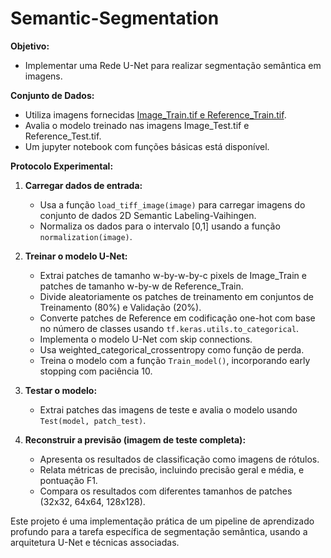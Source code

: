 # Semantic-Segmentation

**Objetivo:**
- Implementar uma Rede U-Net para realizar segmentação semântica em imagens.

**Conjunto de Dados:**
- Utiliza imagens fornecidas [Image_Train.tif e Reference_Train.tif](https://drive.google.com/file/d/1TU2nTVGS2932hRs1u-ma4r3vmgqHRbMO/view?usp=sharing).
- Avalia o modelo treinado nas imagens Image_Test.tif e Reference_Test.tif.
- Um jupyter notebook com funções básicas está disponível.

**Protocolo Experimental:**
1. **Carregar dados de entrada:**
   - Usa a função `load_tiff_image(image)` para carregar imagens do conjunto de dados 2D Semantic Labeling-Vaihingen.
   - Normaliza os dados para o intervalo [0,1] usando a função `normalization(image)`.

2. **Treinar o modelo U-Net:**
   - Extrai patches de tamanho w-by-w-by-c pixels de Image_Train e patches de tamanho w-by-w de Reference_Train.
   - Divide aleatoriamente os patches de treinamento em conjuntos de Treinamento (80%) e Validação (20%).
   - Converte patches de Reference em codificação one-hot com base no número de classes usando `tf.keras.utils.to_categorical`.
   - Implementa o modelo U-Net com skip connections.
   - Usa weighted_categorical_crossentropy como função de perda.
   - Treina o modelo com a função `Train_model()`, incorporando early stopping com paciência 10.

3. **Testar o modelo:**
   - Extrai patches das imagens de teste e avalia o modelo usando `Test(model, patch_test)`.

4. **Reconstruir a previsão (imagem de teste completa):**
   - Apresenta os resultados de classificação como imagens de rótulos.
   - Relata métricas de precisão, incluindo precisão geral e média, e pontuação F1.
   - Compara os resultados com diferentes tamanhos de patches (32x32, 64x64, 128x128).

Este projeto é uma implementação prática de um pipeline de aprendizado profundo para a tarefa específica de segmentação semântica, usando a arquitetura U-Net e técnicas associadas.

